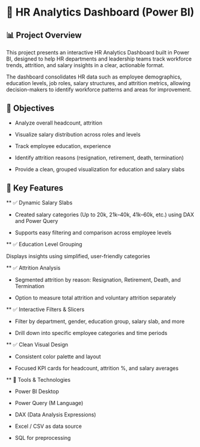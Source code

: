 
# 🧭 HR Analytics Dashboard (Power BI)
## 📊 Project Overview

This project presents an interactive HR Analytics Dashboard built in Power BI, designed to help HR departments and leadership teams track workforce trends, attrition, and salary insights in a clear, actionable format.

The dashboard consolidates HR data such as employee demographics, education levels, job roles, salary structures, and attrition metrics, allowing decision-makers to identify workforce patterns and areas for improvement.

## 🎯 Objectives

- Analyze overall headcount, attrition

- Visualize salary distribution across roles and levels

- Track employee education, experience

- Identify attrition reasons (resignation, retirement, death, termination)

- Provide a clean, grouped visualization for education and salary slabs

## 🧠 Key Features

 ** ✅ Dynamic Salary Slabs

- Created salary categories (Up to 20k, 21k–40k, 41k–60k, etc.) using DAX and Power Query

- Supports easy filtering and comparison across employee levels

** ✅ Education Level Grouping

Displays insights using simplified, user-friendly categories

** ✅ Attrition Analysis

- Segmented attrition by reason: Resignation, Retirement, Death, and Termination

- Option to measure total attrition and voluntary attrition separately

** ✅ Interactive Filters & Slicers

- Filter by department, gender, education group, salary slab, and more

- Drill down into specific employee categories and time periods

** ✅ Clean Visual Design

- Consistent color palette and layout

- Focused KPI cards for headcount, attrition %, and salary averages

** 🧩 Tools & Technologies

- Power BI Desktop

- Power Query (M Language)

- DAX (Data Analysis Expressions)

- Excel / CSV as data source

- SQL for preprocessing
